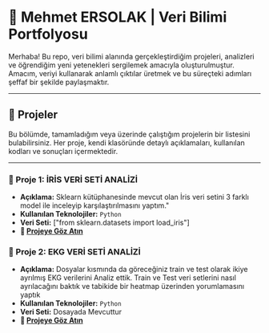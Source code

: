 # 👋 Mehmet ERSOLAK | Veri Bilimi Portfolyosu

Merhaba! Bu repo, veri bilimi alanında gerçekleştirdiğim projeleri, analizleri ve öğrendiğim yeni yetenekleri sergilemek amacıyla oluşturulmuştur. Amacım, veriyi kullanarak anlamlı çıktılar üretmek ve bu süreçteki adımları şeffaf bir şekilde paylaşmaktır.

---

## 📂 Projeler

Bu bölümde, tamamladığım veya üzerinde çalıştığım projelerin bir listesini bulabilirsiniz. Her proje, kendi klasöründe detaylı açıklamaları, kullanılan kodları ve sonuçları içermektedir.

---

### 🤖 Proje 1: İRİS VERİ SETİ ANALİZİ

- **Açıklama:** Sklearn kütüphanesinde mevcut olan İris veri setini 3 farklı model ile inceleyip karşılaştırılmasını yaptım."
- **Kullanılan Teknolojiler:** `Python` 
- **Veri Seti:** ["from sklearn.datasets import load_iris"]
- **🔗 [Projeye Göz Atın](https://github.com/Mers4596/Data_Science_Project/blob/main/%C4%B0ris%20Veri%20Setinin%203%20Farkl%C4%B1%20Model%20%C4%B0le%20%C4%B0ncelenmesi/%C4%B0ris%20Veri%20Seti%20%C3%BC%C3%A7%20Farkl%C4%B1%20Modelleme.ipynb)**

### 🤖 Proje 2: EKG VERİ SETİ ANALİZİ

- **Açıklama:** Dosyalar kısmında da göreceğiniz train ve test olarak ikiye ayrılmış EKG verilerini Analiz ettik. Train ve Test veri setlerini nasıl ayrılacağını baktık ve tabikide bir heatmap üzerinden yorumlamasını yaptık
- **Kullanılan Teknolojiler:** `Python` 
- **Veri Seti:** Dosayada Mevcuttur
- **🔗 [Projeye Göz Atın](https://github.com/Mers4596/Data_Science_Project/blob/main/EKG%20Veri%20Setinin%20Analizi/EKG%20Veri%20Setinin%20%C4%B0ncelenmesi.ipynb)**
